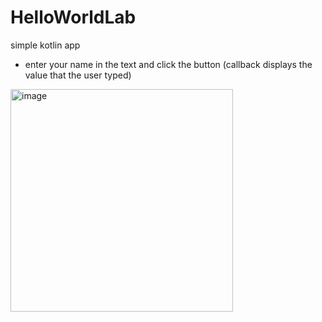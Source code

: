 # HelloWorldLab

simple kotlin app
- enter your name in the text and click the button (callback displays the value that the user typed)

<img width="356" alt="image" src="https://github.com/user-attachments/assets/22075290-2633-47cc-871a-9914ffd4d5fc">
